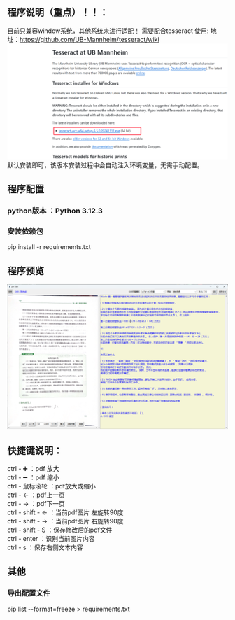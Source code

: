 ## 程序说明（重点）！！：
目前只兼容window系统，其他系统未进行适配！
需要配合tesseract 使用:
    地址：https://github.com/UB-Mannheim/tesseract/wiki
![img.png](sources/img.png)
默认安装即可，该版本安装过程中会自动注入环境变量，无需手动配置。

## 程序配置
### python版本 ：Python 3.12.3
### 安装依赖包
 pip install -r requirements.txt
 
## 程序预览
![img_1.png](sources/img_1.png)

## 快捷键说明：
ctrl - ➕ ：pdf 放大  <br>
ctrl - ➖ ：pdf 缩小  <br>
ctrl - 鼠标滚轮 ：pdf放大或缩小  <br>
ctrl - ←   ：pdf上一页  <br>
ctrl - →   ：pdf下一页  <br>
ctrl - shift - ←   ：当前pdf图片 左旋转90度  <br>
ctrl - shift - →   ：当前pdf图片 右旋转90度  <br>
ctrl - shift - S    ：保存修改后的pdf文件  <br>
ctrl - enter ：识别当前图片内容  <br>
ctrl - s ：保存右侧文本内容  <br>

## 其他
### 导出配置文件
pip list --format=freeze > requirements.txt